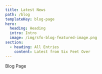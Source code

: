 ```yaml
---
title: Latest News
path: /blog
templateKey: blog-page
hero:
  heading: Heading
  intro: Intro
  image: /img/sfo-blog-featured-image.png
section:
  - heading: All Entries
    content: Latest from Six Feet Over
---
```

Blog Page
